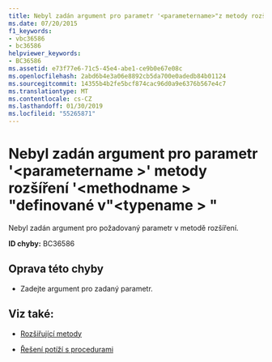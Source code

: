 ```yaml
---
title: Nebyl zadán argument pro parametr '<parametername>"z metody rozšíření'<methodname>"definované v"<typename>.
ms.date: 07/20/2015
f1_keywords:
- vbc36586
- bc36586
helpviewer_keywords:
- BC36586
ms.assetid: e73f77e6-71c5-45e4-abe1-ce9b0e67e08c
ms.openlocfilehash: 2abd6b4e3a06e8892cb5da700e0adedb84b01124
ms.sourcegitcommit: 14355b4b2fe5bcf874cac96d0a9e6376b567e4c7
ms.translationtype: MT
ms.contentlocale: cs-CZ
ms.lasthandoff: 01/30/2019
ms.locfileid: "55265871"
---
```

# <a name="argument-not-specified-for-parameter-parametername-of-extension-method-methodname-defined-in-typename"></a>Nebyl zadán argument pro parametr '\<parametername >' metody rozšíření '\<methodname > "definované v"\<typename > "
Nebyl zadán argument pro požadovaný parametr v metodě rozšíření.  
  
 **ID chyby:** BC36586  
  
## <a name="to-correct-this-error"></a>Oprava této chyby  
  
-   Zadejte argument pro zadaný parametr.  
  
## <a name="see-also"></a>Viz také:
- [Rozšiřující metody](../../visual-basic/programming-guide/language-features/procedures/extension-methods.md)

- [Řešení potíží s procedurami](../../visual-basic/programming-guide/language-features/procedures/troubleshooting-procedures.md)
